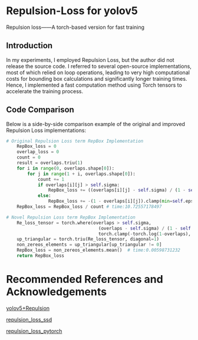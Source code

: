 # Repulsion-Loss for yolov5
Repulsion loss——A torch-based version for fast training
## Introduction
In my experiments, I employed Repulsion Loss, but the author did not release the source code. I referred to several open-source implementations, most of which relied on loop operations, leading to very high computational costs for bounding box calculations and significantly longer training times. Hence, I implemented a fast computation method using Torch tensors to accelerate the training process.
## Code Comparison
Below is a side-by-side comparison example of the original and improved Repulsion Loss implementations:
```python
# Original Repulsion Loss term RepBox Implementation
    RepBox_loss = 0
    overlap_loss = 0
    count = 0
    result = overlaps.triu(1)
    for i in range(0, overlaps.shape[0]):
        for j in range(1 + i, overlaps.shape[0]):
            count += 1
            if overlaps[i][j] > self.sigma:
                RepBox_loss += ((overlaps[i][j] - self.sigma) / (1 - self.sigma) - math.log(1 - self.sigma)).sum()
            else:
                RepBox_loss += -(1 - overlaps[i][j]).clamp(min=self.eps).log().sum()
    RepBox_loss = RepBox_loss / count # time:10.72557178497

# Novel Repulsion Loss term RepBox Implementation
    Re_loss_tensor = torch.where(overlaps > self.sigma,
                                   (overlaps - self.sigma) / (1 - self.sigma) - math.log(1 - self.sigma),
                                   torch.clamp(-torch.log(1-overlaps), min=self.eps))
    up_triangular = torch.triu(Re_loss_tensor, diagonal=1)
    non_zereos_elements = up_triangular[up_triangular != 0]
    RepBox_loss = non_zereos_elements.mean()  # time:0.00598731232
    return RepBox_loss
```
# Recommended References and Acknowledgements
[yolov5+Repulsion](https://blog.csdn.net/qq_42754919/article/details/132838705)

[repulsion_loss_ssd](https://github.com/bailvwangzi/repulsion_loss_ssd)

[repulsion_loss_pytorch](https://github.com/dongdonghy/repulsion_loss_pytorch)
